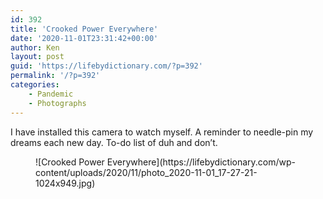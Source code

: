 ```yaml
---
id: 392
title: 'Crooked Power Everywhere'
date: '2020-11-01T23:31:42+00:00'
author: Ken
layout: post
guid: 'https://lifebydictionary.com/?p=392'
permalink: '/?p=392'
categories:
    - Pandemic
    - Photographs
---
```


I have installed this camera to watch myself. A reminder to needle-pin my dreams each new day. To-do list of duh and don’t.

<figure class="wp-block-image size-large">![Crooked Power Everywhere](https://lifebydictionary.com/wp-content/uploads/2020/11/photo_2020-11-01_17-27-21-1024x949.jpg)</figure>